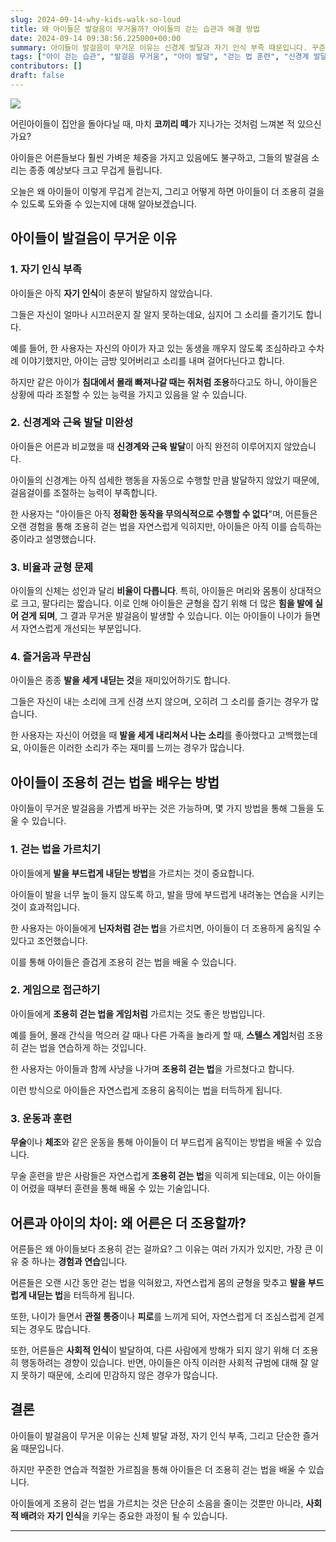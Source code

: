 ```yaml
---
slug: 2024-09-14-why-kids-walk-so-loud
title: 왜 아이들은 발걸음이 무거울까? 아이들의 걷는 습관과 해결 방법
date: 2024-09-14 09:38:56.225000+00:00
summary: 아이들이 발걸음이 무거운 이유는 신경계 발달과 자기 인식 부족 때문입니다. 꾸준한 연습을 통해 아이들은 조용히 걷는 법을 배울 수 있습니다.
tags: ["아이 걷는 습관", "발걸음 무거움", "아이 발달", "걷는 법 훈련", "신경계 발달", "조용히 걷는 법"]
contributors: []
draft: false
---
```


![](https://blogger.googleusercontent.com/img/a/AVvXsEjpQB2wbpS6Z4DtrS4keISmZtFOR9gD-ShZtQoWhLKlmvr7PgUv4xHp0H17Ato1s4vg3hQBdwGrpw7rB0J8yKf8WgsYFaTuFjHkhMx76Fc6E5WVZKaaivUiuxwvfGjZn_qmb2exUXQ3lj24EUyp_5daEvhzbKHZl9lqt33EhUd9E0SBx7PfeCiQNxcGTJs)

어린아이들이 집안을 돌아다닐 때, 마치 **코끼리 떼**가 지나가는 것처럼 느껴본 적 있으신가요?

아이들은 어른들보다 훨씬 가벼운 체중을 가지고 있음에도 불구하고, 그들의 발걸음 소리는 종종 예상보다 크고 무겁게 들립니다.

오늘은 왜 아이들이 이렇게 무겁게 걷는지, 그리고 어떻게 하면 아이들이 더 조용히 걸을 수 있도록 도와줄 수 있는지에 대해 알아보겠습니다.

## 아이들이 발걸음이 무거운 이유

### 1. **자기 인식 부족**

아이들은 아직 **자기 인식**이 충분히 발달하지 않았습니다.

그들은 자신이 얼마나 시끄러운지 잘 알지 못하는데요, 심지어 그 소리를 즐기기도 합니다.

예를 들어, 한 사용자는 자신의 아이가 자고 있는 동생을 깨우지 않도록 조심하라고 수차례 이야기했지만, 아이는 금방 잊어버리고 소리를 내며 걸어다닌다고 합니다.

하지만 같은 아이가 **침대에서 몰래 빠져나갈 때는 쥐처럼 조용**하다고도 하니, 아이들은 상황에 따라 조절할 수 있는 능력을 가지고 있음을 알 수 있습니다.

### 2. **신경계와 근육 발달 미완성**

아이들은 어른과 비교했을 때 **신경계와 근육 발달**이 아직 완전히 이루어지지 않았습니다.

아이들의 신경계는 아직 섬세한 행동을 자동으로 수행할 만큼 발달하지 않았기 때문에, 걸음걸이를 조절하는 능력이 부족합니다.

한 사용자는 "아이들은 아직 **정확한 동작을 무의식적으로 수행할 수 없다**"며, 어른들은 오랜 경험을 통해 조용히 걷는 법을 자연스럽게 익히지만, 아이들은 아직 이를 습득하는 중이라고 설명했습니다.

### 3. **비율과 균형 문제**

아이들의 신체는 성인과 달리 **비율이 다릅니다**. 특히, 아이들은 머리와 몸통이 상대적으로 크고, 팔다리는 짧습니다. 이로 인해 아이들은 균형을 잡기 위해 더 많은 **힘을 발에 실어 걷게 되며**, 그 결과 무거운 발걸음이 발생할 수 있습니다. 이는 아이들이 나이가 들면서 자연스럽게 개선되는 부분입니다.

### 4. **즐거움과 무관심**

아이들은 종종 **발을 세게 내딛는 것**을 재미있어하기도 합니다.

그들은 자신이 내는 소리에 크게 신경 쓰지 않으며, 오히려 그 소리를 즐기는 경우가 많습니다.

한 사용자는 자신이 어렸을 때 **발을 세게 내리쳐서 나는 소리**를 좋아했다고 고백했는데요, 아이들은 이러한 소리가 주는 재미를 느끼는 경우가 많습니다.

## 아이들이 조용히 걷는 법을 배우는 방법

아이들이 무거운 발걸음을 가볍게 바꾸는 것은 가능하며, 몇 가지 방법을 통해 그들을 도울 수 있습니다.

### 1. **걷는 법을 가르치기**

아이들에게 **발을 부드럽게 내딛는 방법**을 가르치는 것이 중요합니다.

아이들이 발을 너무 높이 들지 않도록 하고, 발을 땅에 부드럽게 내려놓는 연습을 시키는 것이 효과적입니다.

한 사용자는 아이들에게 **닌자처럼 걷는 법**을 가르치면, 아이들이 더 조용하게 움직일 수 있다고 조언했습니다. 

이를 통해 아이들은 즐겁게 조용히 걷는 법을 배울 수 있습니다.

### 2. **게임으로 접근하기**

아이들에게 **조용히 걷는 법을 게임처럼** 가르치는 것도 좋은 방법입니다.

예를 들어, 몰래 간식을 먹으러 갈 때나 다른 가족을 놀라게 할 때, **스텔스 게임**처럼 조용히 걷는 법을 연습하게 하는 것입니다.

한 사용자는 아이들과 함께 사냥을 나가며 **조용히 걷는 법**을 가르쳤다고 합니다.

이런 방식으로 아이들은 자연스럽게 조용히 움직이는 법을 터득하게 됩니다.

### 3. **운동과 훈련**

**무술**이나 **체조**와 같은 운동을 통해 아이들이 더 부드럽게 움직이는 방법을 배울 수 있습니다.

무술 훈련을 받은 사람들은 자연스럽게 **조용히 걷는 법**을 익히게 되는데요, 이는 아이들이 어렸을 때부터 훈련을 통해 배울 수 있는 기술입니다.

## 어른과 아이의 차이: 왜 어른은 더 조용할까?

어른들은 왜 아이들보다 조용히 걷는 걸까요? 그 이유는 여러 가지가 있지만, 가장 큰 이유 중 하나는 **경험과 연습**입니다.

어른들은 오랜 시간 동안 걷는 법을 익혀왔고, 자연스럽게 몸의 균형을 맞추고 **발을 부드럽게 내딛는 법**을 터득하게 됩니다.

또한, 나이가 들면서 **관절 통증**이나 **피로**를 느끼게 되어, 자연스럽게 더 조심스럽게 걷게 되는 경우도 많습니다.

또한, 어른들은 **사회적 인식**이 발달하여, 다른 사람에게 방해가 되지 않기 위해 더 조용히 행동하려는 경향이 있습니다. 반면, 아이들은 아직 이러한 사회적 규범에 대해 잘 알지 못하기 때문에, 소리에 민감하지 않은 경우가 많습니다.

## 결론

아이들이 발걸음이 무거운 이유는 신체 발달 과정, 자기 인식 부족, 그리고 단순한 즐거움 때문입니다.

하지만 꾸준한 연습과 적절한 가르침을 통해 아이들은 더 조용히 걷는 법을 배울 수 있습니다.

아이들에게 조용히 걷는 법을 가르치는 것은 단순히 소음을 줄이는 것뿐만 아니라, **사회적 배려**와 **자기 인식**을 키우는 중요한 과정이 될 수 있습니다.

---



